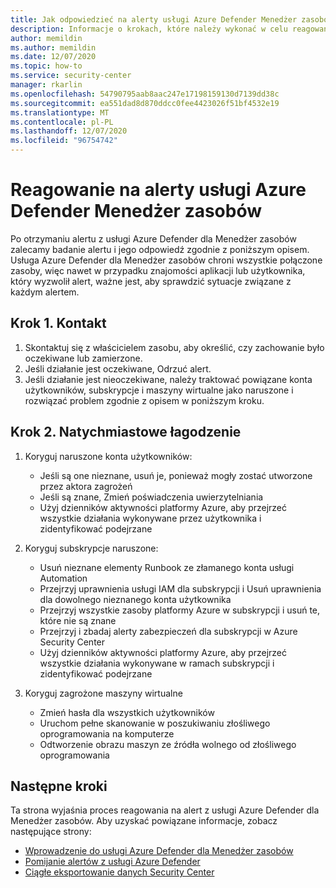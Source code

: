 ```yaml
---
title: Jak odpowiedzieć na alerty usługi Azure Defender Menedżer zasobów
description: Informacje o krokach, które należy wykonać w celu reagowania na alerty z usługi Azure Defender dla Menedżer zasobów
author: memildin
ms.author: memildin
ms.date: 12/07/2020
ms.topic: how-to
ms.service: security-center
manager: rkarlin
ms.openlocfilehash: 54790795aab8aac247e17198159130d7139dd38c
ms.sourcegitcommit: ea551dad8d870ddcc0fee4423026f51bf4532e19
ms.translationtype: MT
ms.contentlocale: pl-PL
ms.lasthandoff: 12/07/2020
ms.locfileid: "96754742"
---
```

# <a name="respond-to-azure-defender-for-resource-manager-alerts"></a>Reagowanie na alerty usługi Azure Defender Menedżer zasobów

Po otrzymaniu alertu z usługi Azure Defender dla Menedżer zasobów zalecamy badanie alertu i jego odpowiedź zgodnie z poniższym opisem. Usługa Azure Defender dla Menedżer zasobów chroni wszystkie połączone zasoby, więc nawet w przypadku znajomości aplikacji lub użytkownika, który wyzwolił alert, ważne jest, aby sprawdzić sytuacje związane z każdym alertem.  


## <a name="step-1-contact"></a>Krok 1. Kontakt

1. Skontaktuj się z właścicielem zasobu, aby określić, czy zachowanie było oczekiwane lub zamierzone.
1. Jeśli działanie jest oczekiwane, Odrzuć alert.
1. Jeśli działanie jest nieoczekiwane, należy traktować powiązane konta użytkowników, subskrypcje i maszyny wirtualne jako naruszone i rozwiązać problem zgodnie z opisem w poniższym kroku.

## <a name="step-2-immediate-mitigation"></a>Krok 2. Natychmiastowe łagodzenie 

1. Koryguj naruszone konta użytkowników:
    - Jeśli są one nieznane, usuń je, ponieważ mogły zostać utworzone przez aktora zagrożeń
    - Jeśli są znane, Zmień poświadczenia uwierzytelniania
    - Użyj dzienników aktywności platformy Azure, aby przejrzeć wszystkie działania wykonywane przez użytkownika i zidentyfikować podejrzane

1. Koryguj subskrypcje naruszone:
    - Usuń nieznane elementy Runbook ze złamanego konta usługi Automation
    - Przejrzyj uprawnienia usługi IAM dla subskrypcji i Usuń uprawnienia dla dowolnego nieznanego konta użytkownika
    - Przejrzyj wszystkie zasoby platformy Azure w subskrypcji i usuń te, które nie są znane
    - Przejrzyj i zbadaj alerty zabezpieczeń dla subskrypcji w Azure Security Center
    - Użyj dzienników aktywności platformy Azure, aby przejrzeć wszystkie działania wykonywane w ramach subskrypcji i zidentyfikować podejrzane

1. Koryguj zagrożone maszyny wirtualne
    - Zmień hasła dla wszystkich użytkowników
    - Uruchom pełne skanowanie w poszukiwaniu złośliwego oprogramowania na komputerze
    - Odtworzenie obrazu maszyn ze źródła wolnego od złośliwego oprogramowania


## <a name="next-steps"></a>Następne kroki

Ta strona wyjaśnia proces reagowania na alert z usługi Azure Defender dla Menedżer zasobów. Aby uzyskać powiązane informacje, zobacz następujące strony:

- [Wprowadzenie do usługi Azure Defender dla Menedżer zasobów](defender-for-resource-manager-introduction.md)
- [Pomijanie alertów z usługi Azure Defender](alerts-suppression-rules.md)
- [Ciągłe eksportowanie danych Security Center](continuous-export.md)